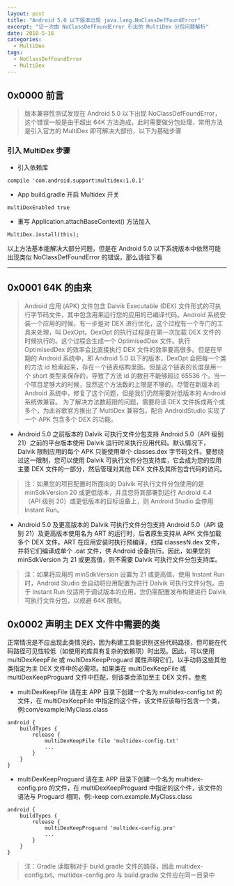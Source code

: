 ```yaml
---
layout: post
title: "Android 5.0 以下版本出现 java.lang.NoClassDefFoundError"
excerpt: "记一次由 NoClassDefFoundError 引出的 MultiDex 分包问题解析"
date: 2018-5-16
categories:
  - MultiDex
tags:
  - NoClassDefFoundError
  - MultiDex
---
```


## 0x0000 前言
> 版本兼容性测试发现在 Android 5.0 以下出现 NoClassDefFoundError，这个错误一般是由于超出 64K 方法造成，此时需要做分包处理，常用方法是引入官方的 MultiDex 即可解决大部份，以下为基础步骤

### 引入 MultiDex 步骤
* 引入依赖库
```
compile 'com.android.support:multidex:1.0.1'
```

* App build.gradle 开启 Multidex 开关
```
multiDexEnabled true
```

* 重写 Application.attachBaseContext() 方法加入
```
MultiDex.install(this);
```

以上方法基本能解决大部分问题，但是在 Android 5.0 以下系统版本中依然可能出现类似 NoClassDefFoundError 的错误，那么请往下看

-------------------

## 0x0001 64K 的由来
> Android 应用 (APK) 文件包含 Dalvik Executable (DEX) 文件形式的可执行字节码文件，其中包含用来运行您的应用的已编译代码。Android 系统安装一个应用的时候，有一步是对 DEX 进行优化，这个过程有一个专门的工具来处理，叫 DexOpt。DexOpt 的执行过程是在第一次加载 DEX 文件的时候执行的。这个过程会生成一个 OptimisedDex 文件。执行 OptimisedDex 的效率会比直接执行 DEX 文件的效率要高很多。但是在早期的 Android 系统中，即 Android 5.0 以下的版本，DexOpt 会把每一个类的方法 id 检索起来，存在一个链表结构里面。但是这个链表的长度是用一个 short 类型来保存的，导致了方法 id 的数目不能够超过 65536 个。当一个项目足够大的时候，显然这个方法数的上限是不够的。尽管在新版本的 Android 系统中，修复了这个问题，但是我们仍然需要对低版本的 Android 系统做兼容。
为了解决方法数超限的问题，需要将该 DEX 文件拆成两个或多个，为此谷歌官方推出了 MultiDex 兼容包，配合 AndroidStudio 实现了一个 APK 包含多个 DEX 的功能。

* Android 5.0 之前版本的 Dalvik 可执行文件分包支持
Android 5.0（API 级别 21）之前的平台版本使用 Dalvik 运行时来执行应用代码。默认情况下，Dalvik 限制应用的每个 APK 只能使用单个 classes.dex 字节码文件。要想绕过这一限制，您可以使用 Dalvik 可执行文件分包支持库，它会成为您的应用主要 DEX 文件的一部分，然后管理对其他 DEX 文件及其所包含代码的访问。
> 注：如果您的项目配置时所面向的 Dalvik 可执行文件分包使用的是 minSdkVersion 20 或更低版本，并且您将其部署到运行 Android 4.4（API 级别 20）或更低版本的目标设备上，则 Android Studio 会停用 Instant Run。

* Android 5.0 及更高版本的 Dalvik 可执行文件分包支持
Android 5.0（API 级别 21）及更高版本使用名为 ART 的运行时，后者原生支持从 APK 文件加载多个 DEX 文件。ART 在应用安装时执行预编译，扫描 classesN.dex 文件，并将它们编译成单个 .oat 文件，供 Android 设备执行。因此，如果您的 minSdkVersion 为 21 或更高值，则不需要 Dalvik 可执行文件分包支持库。
> 注：如果将应用的 minSdkVersion 设置为 21 或更高值，使用 Instant Run 时，Android Studio 会自动将应用配置为进行 Dalvik 可执行文件分包。由于 Instant Run 仅适用于调试版本的应用，您仍需配置发布构建进行 Dalvik 可执行文件分包，以规避 64K 限制。

## 0x0002 声明主 DEX 文件中需要的类
正常情况是不应出现此类情况的，因为构建工具能识别这些代码路径，但可能在代码路径可见性较低（如使用的库具有复杂的依赖项）时出现。因此，可以使用 multiDexKeepFile 或 multiDexKeepProguard 属性声明它们，以手动将这些其他类指定为主 DEX 文件中的必需项。如果类在 multiDexKeepFile 或 multiDexKeepProguard 文件中匹配，则该类会添加至主 DEX 文件。[参考](https://blog.csdn.net/changsimeng/article/details/70946156)

* multiDexKeepFile
请在主 APP 目录下创建一个名为 multidex-config.txt 的文件，在 multiDexKeepFile 中指定的这个件，该文件应该每行包含一个类，例:com/example/MyClass.class
```
android {
    buildTypes {
        release {
            multiDexKeepFile file 'multidex-config.txt'
            ...
        }
    }
}
```

* multiDexKeepProguard
请在主 APP 目录下创建一个名为 multidex-config.pro 的文件，在 multiDexKeepProguard 中指定的这个件，该文件的语法与 Proguard 相同，例:-keep com.example.MyClass.class
```
android {
    buildTypes {
        release {
            multiDexKeepProguard 'multidex-config.pro'
            ...
        }
    }
}
```

> 注：Gradle 读取相对于 build.gradle 文件的路径，因此 multidex-config.txt、multidex-config.pro 与 build.gradle 文件应在同一目录中

